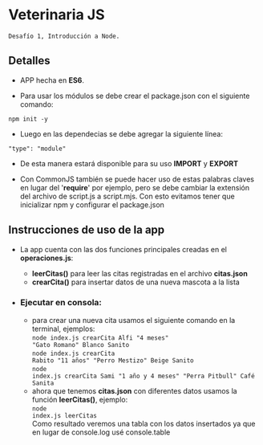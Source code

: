 # Veterinaria JS 
    Desafío 1, Introducción a Node.

## Detalles
* APP hecha en **ES6**.

* Para usar los módulos se debe crear el package.json con el siguiente comando:
```crear package.json
npm init -y 
```

* Luego en las dependecias se debe agregar la siguiente línea:
```importar módulos
"type": "module"
```

* De esta manera estará disponible para su uso **IMPORT** y **EXPORT**

* Con CommonJS también se puede hacer uso de estas palabras claves en lugar del '**require**' por ejemplo, pero se debe cambiar la extensión del archivo de script.js a script.mjs. Con esto evitamos tener que inicializar npm y configurar el package.json

## Instrucciones de uso de la app
* La app cuenta con las dos funciones principales creadas en el **operaciones.js**:
    * __leerCitas()__ para leer las citas registradas en el archivo **citas.json**
    * __crearCita()__ para insertar datos de una nueva mascota a la lista 

* ### Ejecutar en consola:
    * para crear una nueva cita usamos el siguiente comando en la terminal, ejemplos: <br>
    <code>node index.js crearCita Alfi "4 meses" "Gato Romano" Blanco Sanito</code><br>
    <code>node index.js crearCita Rabito "11 años" "Perro Mestizo" Beige Sanito</code><br>
    <code>node index.js crearCita Sami "1 año y 4 meses" "Perra Pitbull" Café Sanita</code>
    * ahora que tenemos **citas.json** con diferentes datos usamos la función **leerCitas()**, ejemplo: <br>
    <code>node index.js leerCitas</code><br>
        Como resultado veremos una tabla con los datos insertados ya que en lugar de console.log usé console.table 


